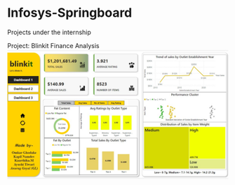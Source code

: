 # Infosys-Springboard
Projects under the internship 

Project: Blinkit Finance Analysis
![Blinkit-dashboard](https://github.com/deafult0user/Infosys-Springboard/blob/6d5bea9a8c37b0ac8d44c4082f0ac6e3763410dc/Blinkit%20Dashboard/Blinkit1.jpg)
